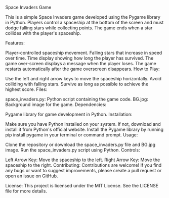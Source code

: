 
Space Invaders Game

This is a simple Space Invaders game developed using the Pygame library in Python. Players control a spaceship at the bottom of the screen and must dodge falling stars while collecting points. The game ends when a star collides with the player's spaceship.

Features:

Player-controlled spaceship movement.
Falling stars that increase in speed over time.
Time display showing how long the player has survived.
The game over-screen displays a message when the player loses.
The game restarts automatically after the game overscreen disappears.
How to Play:

Use the left and right arrow keys to move the spaceship horizontally.
Avoid colliding with falling stars.
Survive as long as possible to achieve the highest score.
Files:

space_invaders.py: Python script containing the game code.
BG.jpg: Background image for the game.
Dependencies:

Pygame library for game development in Python.
Installation:

Make sure you have Python installed on your system. If not, download and install it from Python's official website.
Install the Pygame library by running pip install pygame in your terminal or command prompt.
Usage:

Clone the repository or download the space_invaders.py file and BG.jpg image.
Run the space_invaders.py script using Python.
Controls:

Left Arrow Key: Move the spaceship to the left.
Right Arrow Key: Move the spaceship to the right.
Contributing:
Contributions are welcome! If you find any bugs or want to suggest improvements, please create a pull request or open an issue on GitHub.

License:
This project is licensed under the MIT License. See the LICENSE file for more details.
 
 
